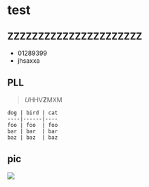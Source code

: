 # test
## ZZZZZZZZZZZZZZZZZZZZZZ
- 01289399
- jhsaxxa

## PLL
> *U*HHV**Z**MXM

```
dog | bird | cat
----|------|----
foo | foo  | foo
bar | bar  | bar
baz | baz  | baz
```
## pic
![](http://upload-images.jianshu.io/upload_images/259-0ad0d0bfc1c608b6.jpg?imageMogr2/auto-orient/strip%7CimageView2/2/w/1240)
